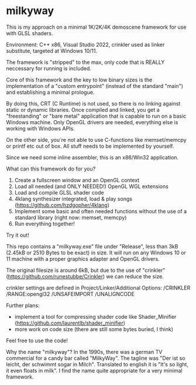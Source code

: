 # milkyway

This is my approach on a minimal 1K/2K/4K demoscene framework for use with GLSL shaders.

Environment: C++ x86, Visual Studio 2022, crinkler used as linker substitute, targeted at Windows 10/11.

The framework is "stripped" to the max, only code that is REALLY neccessary for running is included.

Core of this framework and the key to low binary sizes is the implementation of a "custom entrypoint" (instead of the standard "main") and establishing a minimal prologue.

By doing this, CRT (C Runtime) is not used, so there is no linking against static or dynamic libraries. Once compiled and linked, you get a "freestanding" or "bare metal" application that is capable to run on a basic Windows machine.
Only OpenGL drivers are needed, everything else is working with Windows APIs.

On the other side, you´re not able to use C-functions like memset/memcpy or printf etc out of box. All stuff needs to be implemented by yourself.

Since we need some inline assembler, this is an x86/Win32 application.

What can this framework do for you?

1) Create a fullscreen window and an OpenGL context
2) Load all needed (and ONLY NEEDED!) OpenGL WGL extensions
3) Load and compile GLSL shader code
4) 4klang synthesizer integrated, load & play songs (https://github.com/hzdgopher/4klang)
5) Implement some basic and often needed functions without the use of a standard library (right now: memset, memcpy)
6) Run everything together!

Try it out!

This repo contains a "milkyway.exe" file under "Release", less than 3kB (2.45kB or 2510 Bytes to be exact) in size. It will run on any Windows 10 or 11 machine with a proper graphics adapter and OpenGL drivers.

The original filesize is around 6kB, but due to the use of "crinkler" (https://github.com/runestubbe/Crinkler) we can reduce the size.

crinkler settings are defined in Project/Linker/Additional Options:
/CRINKLER /RANGE:opengl32 /UNSAFEIMPORT /UNALIGNCODE

Further plans:

- implement a tool for compressing shader code like Shader_Minifier (https://github.com/laurentlb/shader_minifier)
- more work on code size (there are still some bytes buried, I think)

Feel free to use the code!

Why the name "milkyway"? In the 1990s, there was a german TV commercial for a candy bar called "MilkyWay". The tagline was "Der ist so leicht, der schwimmt sogar in Milch". Translated to english it is "It's so light, it even floats in milk". I find the name quite appropriate for a very minimal framework.
